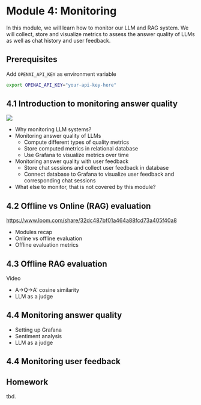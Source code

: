 # Module 4: Monitoring

In this module, we will learn how to monitor our LLM and RAG system. We will collect, store and visualize metrics to assess the answer quality of LLMs as well as chat history and user feedback. 

## Prerequisites

Add `OPENAI_API_KEY` as environment variable

```bash
export OPENAI_API_KEY="your-api-key-here"
```

## 4.1 Introduction to monitoring answer quality 

<a href="https://www.youtube.com/watch?v=OWqinqemCmk&list=PL3MmuxUbc_hIB4fSqLy_0AfTjVLpgjV3R">
  <img src="https://markdown-videos-api.jorgenkh.no/youtube/OWqinqemCmk">
</a>

* Why monitoring LLM systems?
* Monitoring answer quality of LLMs 
  * Compute different types of quality metrics
  * Store computed metrics in relational database
  * Use Grafana to visualize metrics over time
* Monitoring answer quality with user feedback
  * Store chat sessions and collect user feedback in database 
  * Connect database to Grafana to visualize user feedback and corresponding chat sessions
* What else to monitor, that is not covered by this module? 


## 4.2 Offline vs Online (RAG) evaluation

https://www.loom.com/share/32dc487bf01a464a88fcd73a405f40a8

* Modules recap
* Online vs offline evaluation
* Offline evaluation metrics 


## 4.3 Offline RAG evaluation

Video

* A->Q->A' cosine similarity
* LLM as a judge


## 4.4 Monitoring answer quality

* Setting up Grafana
* Sentiment analysis
* LLM as a judge


## 4.4 Monitoring user feedback





## Homework

tbd.
